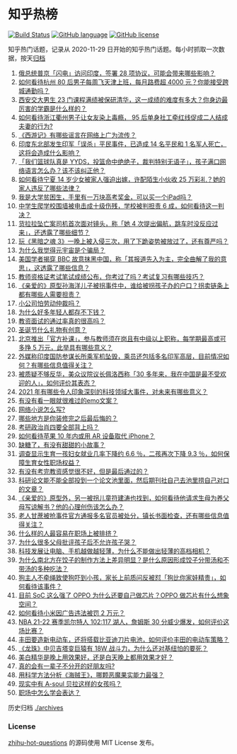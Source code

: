 # 知乎热榜
[![Build Status](https://github.com/ToWeLong/zhihu-hot-questions/workflows/CI/badge.svg)](https://github.com/ToWeLong/zhihu-hot-questions/actions)
[![GitHub language](https://img.shields.io/badge/language-golang-orange.svg)](https://golang.org/)
[![GitHub license](https://img.shields.io/github/license/ToWeLong/zhihu-hot-questions)](https://github.com/ToWeLong/zhihu-hot-questions/blob/main/LICENSE)

知乎热门话题，记录从 2020-11-29 日开始的知乎热门话题。每小时抓取一次数据，按天[归档](./archives)

<!-- BEGIN -->

1. [俄总统普京「闪电」访问印度，签署 28 项协议，可能会带来哪些影响？](https://www.zhihu.com/question/504206641)
1. [如何看待杭州 80 后男子每周飞天津上班，每月路费超 4000 元？你能接受跨城通勤吗？](https://www.zhihu.com/question/504185148)
1. [西安交大男生 23 门课程满绩被保研清华，这一成绩的难度有多大？你身边最厉害的学霸是什么样的？](https://www.zhihu.com/question/504468743)
1. [如何看待浙江衢州男子让女友染上毒瘾， 95 后单身社工牵红线促成二人结成夫妻的行为?](https://www.zhihu.com/question/504149657)
1. [《西游记》有哪些谣言在网络上广为流传？](https://www.zhihu.com/question/502890402)
1. [印度东北部发生印军「误杀」平民事件，已造成 14 名平民和 1 名军人死亡，这将会造成什么影响？](https://www.zhihu.com/question/503995155)
1. [「我们篮球队真是 YYDS，投篮命中绝绝子，裁判特别无语子」，孩子满口网络语言怎么办？该不该纠正他？](https://www.zhihu.com/question/504254425)
1. [如何看待宁夏 14 岁少女被家人强迫出嫁，许配陌生小伙收 25 万彩礼？她的家人违反了哪些法律？](https://www.zhihu.com/question/504299525)
1. [我是大学贫困生，手里有一万块高考奖金，可以买一个iPad吗？](https://www.zhihu.com/question/503963823)
1. [中学生爬学校围墙被电击成十级伤残，学校被判担责 6 成，如何看待这一判决？](https://www.zhihu.com/question/504285573)
1. [货拉拉坠亡案司机首次面对镜头，称「她 4 次提出偏航，跳车时没反应过来」，还透露了哪些细节？](https://www.zhihu.com/question/504483080)
1. [玩《黑暗之魂 3》一晚上被入侵三次，用了下跪姿势被放过了，还有尊严吗？](https://www.zhihu.com/question/504276721)
1. [为什么我觉得元宇宙是个骗局？](https://www.zhihu.com/question/486678291)
1. [美国学者揭穿 BBC 故意抹黑中国，称「其报道先入为主，完全曲解了我的意思」，这透露了哪些信息？](https://www.zhihu.com/question/504258842)
1. [教师资格证考试笔试成绩公布，你考过了吗？考试复习有哪些技巧？](https://www.zhihu.com/question/504620800)
1. [《亲爱的》原型孙海洋儿子被拐事件中，谁给被拐孩子办的户口？拐卖链条上都有哪些人需要担责？](https://www.zhihu.com/question/504503720)
1. [小公司怕劳动仲裁吗？](https://www.zhihu.com/question/496427382)
1. [为什么好多年轻人都存不下钱？](https://www.zhihu.com/question/329037289)
1. [教资面试的通过率真的很高吗？](https://www.zhihu.com/question/364618487)
1. [圣诞节什么礼物有创意？](https://www.zhihu.com/question/38857530)
1. [北京推出「官方补课」，参与教师须在岗且有中级以上职称，每学期最高或可多挣 5 万元，此举具有哪些意义？](https://www.zhihu.com/question/504447939)
1. [外媒称印度国防参谋长所乘军机坠毁，乘员还包括多名印军高层，目前情况如何？有哪些信息值得关注？](https://www.zhihu.com/question/504589921)
1. [被质疑不够反华，美众议院议长佩洛西称「30 多年来，我在中国是最不受欢迎的人」，如何评价其表态？](https://www.zhihu.com/question/504617861)
1. [2021 年有哪些令人印象深刻的科技领域大事件，对未来有哪些意义？](https://www.zhihu.com/question/504381114)
1. [有没有看一眼就很难过的emo文案？](https://www.zhihu.com/question/499942240)
1. [网络小说怎么写?](https://www.zhihu.com/question/494524274)
1. [哪些地方是你装修完之后最后悔的？](https://www.zhihu.com/question/498328895)
1. [考研政治肖四要全部背上吗？](https://www.zhihu.com/question/305846888)
1. [如何看待苹果 10 年内或用 AR 设备取代 iPhone？](https://www.zhihu.com/question/502049957)
1. [缺糖了，有没有甜甜的小故事？](https://www.zhihu.com/question/485630375)
1. [调查显示生育一孩妇女就业几率下降约 6.6 ％，二孩再次下降 9.3 ％，如何保障生育女性职场权益？](https://www.zhihu.com/question/504253212)
1. [有没有考完教资感觉很不好，但是最后通过的？](https://www.zhihu.com/question/495572232)
1. [科研论文能不能全部投到一个论文池里面，然后期刊社自己去池里捞自己对口的文章？](https://www.zhihu.com/question/464315131)
1. [《亲爱的》原型外，另一被拐儿童符建涛也找到，如何看待他请求生母为养父母写谅解书？他的心理创伤该怎么办？](https://www.zhihu.com/question/504287510)
1. [老人甘蔗被抢事件官方通报多名官员被处分，镇长书面检查，还有哪些信息值得关注？](https://www.zhihu.com/question/504511879)
1. [什么样的人最容易在职场上被排挤？](https://www.zhihu.com/question/502805392)
1. [为什么很多父母批评孩子后不允许孩子哭？](https://www.zhihu.com/question/503746220)
1. [科技发展让电脑、手机越做越轻薄，为什么不能做出轻薄的高档相机？](https://www.zhihu.com/question/503537671)
1. [为什么南北方在饺子的制作方法上差异明显？是什么原因形成饺子分带汤和不带汤的多种吃法？](https://www.zhihu.com/question/495987205)
1. [狗主人不牵绳致使狗吓到小孩，家长上前质问反被怼「狗比你家娃精贵」，如何看待该事件？](https://www.zhihu.com/question/504079697)
1. [目前 SoC 这么强了 OPPO 为什么还要自己做芯片？OPPO 做芯片有什么想象空间？](https://www.zhihu.com/question/504463939)
1. [如何看待小米因广告违法被罚 2 万元？](https://www.zhihu.com/question/504049578)
1. [NBA 21-22 赛季凯尔特人 102:117 湖人，詹姆斯 30 分威少爆发，如何评价这场比赛？](https://www.zhihu.com/question/504488476)
1. [丰田要造新电动车，还将搭载比亚迪刀片电池，如何评价丰田的电动车策略？](https://www.zhihu.com/question/503604277)
1. [《龙珠》中贝吉塔变巨猿有 18W 战斗力，为什么还对基纽怕的要死？](https://www.zhihu.com/question/502500081)
1. [美白精华是晚上用效果好，还是白天晚上都用效果才好？](https://www.zhihu.com/question/493098188)
1. [真的会有一辈子不分开的好朋友吗?](https://www.zhihu.com/question/503521750)
1. [用科学方法分析《海贼王》，哪颗恶魔果实能力最强？](https://www.zhihu.com/question/503752278)
1. [现实中有 A-soul 贝拉这样的女孩吗？](https://www.zhihu.com/question/477831772)
1. [职场中怎么学会表达？](https://www.zhihu.com/question/493067928)

<!-- END -->

历史归档 [./archives](./archives)


### License
[zhihu-hot-questions](https://github.com/towelong/zhihu-hot-questions) 的源码使用 MIT License 发布。